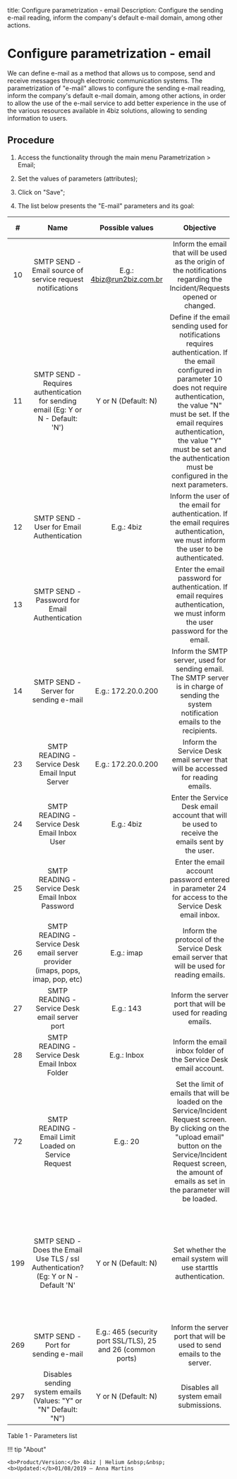 title: Configure parametrization - email
Description: Configure the sending e-mail reading, inform the company's default e-mail domain, among other actions.
# Configure parametrization - email

We can define e-mail as a method that allows us to compose, send and receive
messages through electronic communication systems. The parametrization of
"e-mail" allows to configure the sending e-mail reading, inform the company's
default e-mail domain, among other actions, in order to allow the use of the
e-mail service to add better experience in the use of the various resources
available in 4biz solutions, allowing to sending information to users.

Procedure
-------------

1.  Access the functionality through the main menu Parametrization \> Email;

2.  Set the values of parameters (attributes);

3.  Click on "Save";

4.  The list below presents the "E-mail" parameters and its goal:


|  #  |                                        Name                                        |                       Possible values                       |                                                                                                                                                     Objective                                                                                                                                                     |                                                                          Additional Guidance                                                                         |
|:---:|:----------------------------------------------------------------------------------:|:-----------------------------------------------------------:|:-----------------------------------------------------------------------------------------------------------------------------------------------------------------------------------------------------------------------------------------------------------------------------------------------------------------:|:--------------------------------------------------------------------------------------------------------------------------------------------------------------------:|
|  10 |              SMTP SEND - Email source of service request notifications             |               E.g.: 4biz@run2biz.com.br               |                                                                                              Inform the email that will be used as the origin of the notifications regarding the Incident/Requests opened or changed.                                                                                             |                                                                            Not applicable                                                                            |
|  11 |  SMTP SEND - Requires authentication for sending email (Eg: Y or N - Default: 'N') |                     Y or N (Default: N)                     | Define if the email sending used for notifications requires authentication. If the email configured in parameter 10 does not require authentication, the value "N" must be set. If the email requires authentication, the value "Y" must be set and the authentication must be configured in the next parameters. |                                If the value for the parameter is not set, the value "N" (No) will be automatically set by the system.                                |
|  12 |                      SMTP SEND - User for Email Authentication                     |                        E.g.: 4biz                       |                                                                                        Inform the user of the email for authentication. If the email requires authentication, we must inform the user to be authenticated.                                                                                        |                                            If you do not inform the user correctly, authentication will not be performed.                                            |
|  13 |                    SMTP SEND - Password for Email Authentication                   |                                                             |                                                                                           Enter the email password for authentication. If email requires authentication, we must inform the user password for the email.                                                                                          |                                           If you do not enter the password correctly, authentication will not be performed.                                          |
|  14 |                        SMTP SEND - Server for sending e-mail                       |                      E.g.: 172.20.0.200                     |                                                                                     Inform the SMTP server, used for sending email. The SMTP server is in charge of sending the system notification emails to the recipients.                                                                                     |                                    If you do not inform the SMTP server, you will not be able to send system notification emails.                                    |
|  23 |                   SMTP READING - Service Desk Email Input Server                   |                      E.g.: 172.20.0.200                     |                                                                                                                   Inform the Service Desk email server that will be accessed for reading emails.                                                                                                                  |                                                                            Not applicable                                                                            |
|  24 |                    SMTP READING - Service Desk Email Inbox User                    |                        E.g.: 4biz                       |                                                                                                           Enter the Service Desk email account that will be used to receive the emails sent by the user.                                                                                                          |                                                                            Not applicable                                                                            |
|  25 |                  SMTP READING - Service Desk Email Inbox Password                  |                                                             |                                                                                                        Enter the email account password entered in parameter 24 for access to the Service Desk email inbox.                                                                                                       |                                                                            Not applicable                                                                            |
|  26 |   SMTP READING - Service Desk email server provider (imaps, pops, imap, pop, etc)  |                          E.g.: imap                         |                                                                                                             Inform the protocol of the Service Desk email server that will be used for reading emails.                                                                                                            |                                                                            Not applicable                                                                            |
|  27 |                    SMTP READING - Service Desk email server port                   |                          E.g.: 143                          |                                                                                                                            Inform the server port that will be used for reading emails.                                                                                                                           |                                                                            Not applicable                                                                            |
|  28 |                   SMTP READING - Service Desk Email Inbox Folder                   |                         E.g.: Inbox                         |                                                                                                                          Inform the email inbox folder of the Service Desk email account.                                                                                                                         |                                                                            Not applicable                                                                            |
|  72 |                SMTP READING - Email Limit Loaded on Service Request                |                           E.g.: 20                          |                                         Set the limit of emails that will be loaded on the Service/Incident Request screen. By clicking on the "upload email" button on the Service/Incident Request screen, the amount of emails as set in the parameter will be loaded.                                         |                                                                            Not applicable                                                                            |
| 199 | SMTP SEND - Does the Email Use TLS / ssl Authentication? (Eg: Y or N - Default 'N' |                     Y or N (Default: N)                     |                                                                                                                           Set whether the email system will use starttls authentication.                                                                                                                          | If you do not enter the 'Y' value for the parameter, it will impact only the servers that use TLS/SSL authentication and the system will not be able to send emails. |
| 269 |                         SMTP SEND - Port for sending e-mail                        | E.g.: 465 (security port SSL/TLS), 25 and 26 (common ports) |                                                                                                                       Inform the server port that will be used to send emails to the server.                                                                                                                      |                                                                            Not applicable                                                                            |
| 297 |          Disables sending system emails (Values: "Y" or "N" Default: "N")          |                     Y or N (Default: N)                     |                                                                                                                                       Disables all system email submissions.                                                                                                                                      |                                                                            Not applicable                                                                            |

Table 1 - Parameters list


!!! tip "About"

    <b>Product/Version:</b> 4biz | Helium &nbsp;&nbsp;
    <b>Updated:</b>01/08/2019 – Anna Martins

